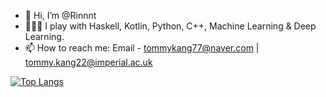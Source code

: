 - 👋 Hi, I’m @Rinnnt
- 👀🌱💞️ I play with Haskell, Kotlin, Python, C++, Machine Learning & Deep Learning.
- 📫 How to reach me: Email - tommykang77@naver.com | tommy.kang22@imperial.ac.uk


[![Top Langs](https://github-readme-stats.vercel.app/api/top-langs/?username=Rinnnt&theme=dracula&hide=html,css,scss&layout=compact)](https://github.com/anuraghazra/github-readme-stats)


<!---
[![Rinnnt's GitHub stats](https://github-readme-stats.vercel.app/api?username=Rinnnt&theme=dracula&show_icons=true)](https://github.com/anuraghazra/github-readme-stats)
---!>



<!---
Rinnnt/Rinnnt is a ✨ special ✨ repository because its `README.md` (this file) appears on your GitHub profile.
You can click the Preview link to take a look at your changes.
--->
